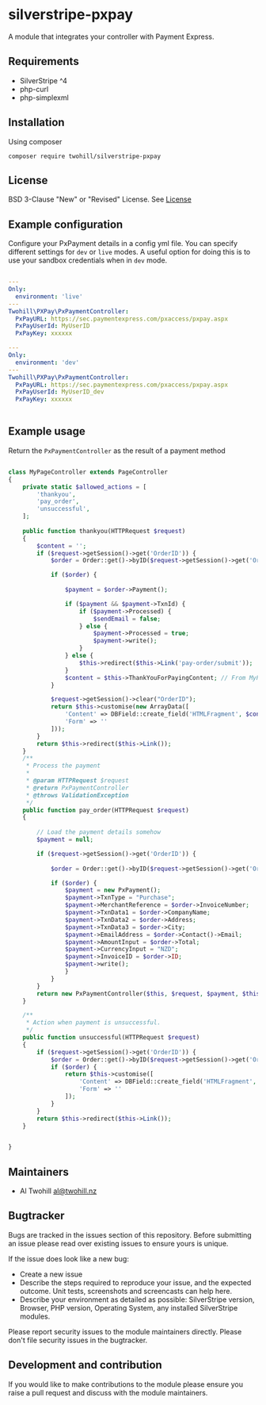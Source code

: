 # silverstripe-pxpay

A module that integrates your controller with Payment Express.

## Requirements
 * SilverStripe ^4
 * php-curl
 * php-simplexml


## Installation
Using composer

```
composer require twohill/silverstripe-pxpay
```

## License
BSD 3-Clause "New" or "Revised" License. See [License](license.md)


## Example configuration

Configure your PxPayment details in a config yml file. You can specify different settings for `dev` or `live` modes.
A useful option for doing this is to use your sandbox credentials when in `dev` mode.

```yaml

---
Only:
  environment: 'live'
---
Twohill\PXPay\PxPaymentController:
  PxPayURL: https://sec.paymentexpress.com/pxaccess/pxpay.aspx
  PxPayUserId: MyUserID
  PxPayKey: xxxxxx

---
Only:
  environment: 'dev'
---
Twohill\PXPay\PxPaymentController:
  PxPayURL: https://sec.paymentexpress.com/pxaccess/pxpay.aspx
  PxPayUserId: MyUserID_dev
  PxPayKey: xxxxxx
  
```

## Example usage

Return the `PxPaymentController` as the result of a payment method

```php

class MyPageController extends PageController
{
    private static $allowed_actions = [
        'thankyou',
        'pay_order',
        'unsuccessful',
    ];
    
    public function thankyou(HTTPRequest $request)
    {
        $content = '';
        if ($request->getSession()->get('OrderID')) {
            $order = Order::get()->byID($request->getSession()->get('OrderID'));

            if ($order) {
           
                $payment = $order->Payment();

                if ($payment && $payment->TxnId) {
                    if ($payment->Processed) {
                        $sendEmail = false;
                    } else {
                        $payment->Processed = true;
                        $payment->write();
                    }
                } else {
                    $this->redirect($this->Link('pay-order/submit'));
                }
                $content = $this->ThankYouForPayingContent; // From MyPage $db
            }

            $request->getSession()->clear("OrderID");
            return $this->customise(new ArrayData([
                'Content' => DBField::create_field('HTMLFragment', $content),
                'Form' => ''
            ]));
        }
        return $this->redirect($this->Link());
    }
    /**
     * Process the payment
     *
     * @param HTTPRequest $request
     * @return PxPaymentController
     * @throws ValidationException
     */
    public function pay_order(HTTPRequest $request)
    {
    
        // Load the payment details somehow
        $payment = null;

        if ($request->getSession()->get('OrderID')) {
           
            $order = Order::get()->byID($request->getSession()->get('OrderID'));

            if ($order) {
                $payment = new PxPayment();
                $payment->TxnType = "Purchase";
                $payment->MerchantReference = $order->InvoiceNumber;
                $payment->TxnData1 = $order->CompanyName;
                $payment->TxnData2 = $order->Address;
                $payment->TxnData3 = $order->City;
                $payment->EmailAddress = $order->Contact()->Email;
                $payment->AmountInput = $order->Total;
                $payment->CurrencyInput = "NZD";
                $payment->InvoiceID = $order->ID;
                $payment->write();
                }
            }
        }
        return new PxPaymentController($this, $request, $payment, $this->Link("thankyou"), $this->Link("unsuccessful"));
    }

    /** 
     * Action when payment is unsuccessful. 
     */
    public function unsuccessful(HTTPRequest $request)
    {
        if ($request->getSession()->get('OrderID')) {
            $order = Order::get()->byID($request->getSession()->get('OrderID'));
            if ($order) {
                return $this->customise([
                    'Content' => DBField::create_field('HTMLFragment', $this->UnsuccessfulContent),
                    'Form' => ''
                ]);
            }
        }
        return $this->redirect($this->Link());
    }


}

```

## Maintainers
 * Al Twohill <al@twohill.nz>
 
## Bugtracker
Bugs are tracked in the issues section of this repository. Before submitting an issue please read over 
existing issues to ensure yours is unique. 
 
If the issue does look like a new bug:
 
 - Create a new issue
 - Describe the steps required to reproduce your issue, and the expected outcome. Unit tests, screenshots 
 and screencasts can help here.
 - Describe your environment as detailed as possible: SilverStripe version, Browser, PHP version, 
 Operating System, any installed SilverStripe modules.
 
Please report security issues to the module maintainers directly. Please don't file security issues in the bugtracker.
 
## Development and contribution
If you would like to make contributions to the module please ensure you raise a pull request and discuss with the module maintainers.
